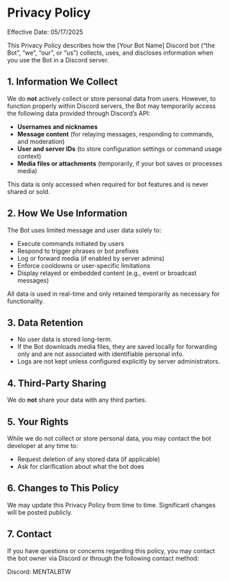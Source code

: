 # Privacy Policy

Effective Date: 05/17/2025

This Privacy Policy describes how the [Your Bot Name] Discord bot (“the Bot”, “we”, “our”, or “us”) collects, uses, and discloses information when you use the Bot in a Discord server.

## 1. Information We Collect

We do **not** actively collect or store personal data from users. However, to function properly within Discord servers, the Bot may temporarily access the following data provided through Discord’s API:

- **Usernames and nicknames**
- **Message content** (for relaying messages, responding to commands, and moderation)
- **User and server IDs** (to store configuration settings or command usage context)
- **Media files or attachments** (temporarily, if your bot saves or processes media)

This data is only accessed when required for bot features and is never shared or sold.

## 2. How We Use Information

The Bot uses limited message and user data solely to:

- Execute commands initiated by users
- Respond to trigger phrases or bot prefixes
- Log or forward media (if enabled by server admins)
- Enforce cooldowns or user-specific limitations
- Display relayed or embedded content (e.g., event or broadcast messages)

All data is used in real-time and only retained temporarily as necessary for functionality.

## 3. Data Retention

- No user data is stored long-term.
- If the Bot downloads media files, they are saved locally for forwarding only and are not associated with identifiable personal info.
- Logs are not kept unless configured explicitly by server administrators.

## 4. Third-Party Sharing

We do **not** share your data with any third parties.

## 5. Your Rights

While we do not collect or store personal data, you may contact the bot developer at any time to:

- Request deletion of any stored data (if applicable)
- Ask for clarification about what the bot does

## 6. Changes to This Policy

We may update this Privacy Policy from time to time. Significant changes will be posted publicly.

## 7. Contact

If you have questions or concerns regarding this policy, you may contact the bot owner via Discord or through the following contact method:

Discord: MENTALBTW

